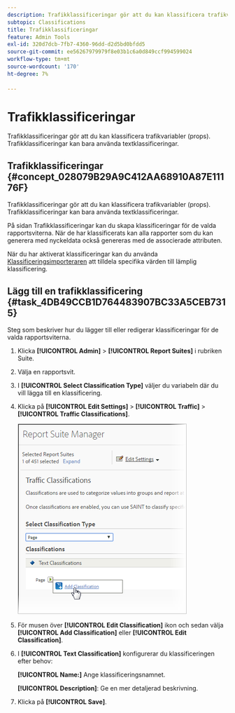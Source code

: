 ```yaml
---
description: Trafikklassificeringar gör att du kan klassificera trafikvariabler (props). Trafikklassificeringar kan bara använda textklassificeringar.
subtopic: Classifications
title: Trafikklassificeringar
feature: Admin Tools
exl-id: 320d7dcb-7fb7-4360-96dd-d2d5bd0bfdd5
source-git-commit: ee56267979979f8e03b1c6a0d849ccf994599024
workflow-type: tm+mt
source-wordcount: '170'
ht-degree: 7%

---
```


# Trafikklassificeringar

Trafikklassificeringar gör att du kan klassificera trafikvariabler (props). Trafikklassificeringar kan bara använda textklassificeringar.

## Trafikklassificeringar {#concept_028079B29A9C412AA68910A87E11176F}

Trafikklassificeringar gör att du kan klassificera trafikvariabler (props). Trafikklassificeringar kan bara använda textklassificeringar.

På sidan Trafikklassificeringar kan du skapa klassificeringar för de valda rapportsviterna. När de har klassificerats kan alla rapporter som du kan generera med nyckeldata också genereras med de associerade attributen.

När du har aktiverat klassificeringar kan du använda [Klassificeringsimporteraren](/help/components/classifications/importer/c-working-with-saint.md) att tilldela specifika värden till lämplig klassificering.

## Lägg till en trafikklassificering {#task_4DB49CCB1D764483907BC33A5CEB7315}

<!-- 

t_classification_add_traffic.xml

 -->

Steg som beskriver hur du lägger till eller redigerar klassificeringar för de valda rapportsviterna.

1. Klicka **[!UICONTROL Admin]** > **[!UICONTROL Report Suites]** i rubriken Suite.
1. Välja en rapportsvit.
1. I **[!UICONTROL Select Classification Type]** väljer du variabeln där du vill lägga till en klassificering.
1. Klicka på **[!UICONTROL Edit Settings]** > **[!UICONTROL Traffic]** > **[!UICONTROL Traffic Classifications]**.

   ![Steginformation](../assets/traffic-classification.png)

1. För musen över **[!UICONTROL Edit Classification]** ikon och sedan välja **[!UICONTROL Add Classification]** eller **[!UICONTROL Edit Classification]**.
1. I **[!UICONTROL Text Classification]** konfigurerar du klassificeringen efter behov:

   **[!UICONTROL Name:]** Ange klassificeringsnamnet.

   **[!UICONTROL Description]**: Ge en mer detaljerad beskrivning.
1. Klicka på **[!UICONTROL Save]**.
